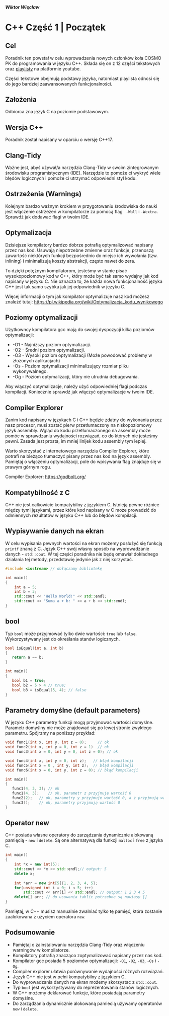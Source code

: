 ##### Wiktor Więcław 
# C++ Część 1 | Początek

## Cel
Poradnik ten powstał w celu wprowadzenia nowych członków koła COSMO PK do programowania w języku C++. Składa się on z 12 części tekstowych oraz  [playlisty](https://www.youtube.com/playlist?list=PLODTTsk7ci-DdMLwsjcGSGTyoK4-0X17X) na platformie youtube.

Części tekstowe obejmują podstawy języka, natomiast playlista odnosi się do jego bardziej zaawansowanych funkcjonalności.

## Założenia
Odbiorca zna język C na poziomie podstawowym.

## Wersja C++
Poradnik został napisany w oparciu o wersję C++17.

## Clang-Tidy
Ważne jest, abyś używał/a narzędzia Clang-Tidy w swoim zintegrowanym środowisku programistycznym (IDE). Narzędzie to pomoże ci wykryć wiele błędów logicznych i pomoże ci utrzymać odpowiedni styl kodu. 

## Ostrzeżenia (Warnings)
Kolejnym bardzo ważnym krokiem w przygotowaniu środowiska do nauki jest włączenie ostrzeżeń w kompilatorze za pomocą flag
``` -Wall``` i ```-Wextra```.  Sprawdż jak dodawać flagi w twoim IDE.

## Optymalizacja
Dzisiejsze kompilatory bardzo dobrze potrafią optymalizować napisany przez nas kod. Usuwają niepotrzebne zmienne oraz funkcje, przenoszą zawartość niektórych funkcji bezpośrednio do miejsc ich wywołania (tzw. inlining) i minimalizują koszty abstrakcji, często nawet do zera.

To dzięki potężnym kompilatorom, jesteśmy w stanie pisać wysokopoziomowy kod w C++, który może być tak samo wydajny jak kod napisany w języku C. Nie oznacza to, że każda nowa funkcjonalność języka C++ jest tak samo szybka jak jej odpowiednik w języku C. 

Więcej informacji o tym jak kompilator optymalizuje nasz kod możesz znaleźć tutaj:
https://pl.wikipedia.org/wiki/Optymalizacja_kodu_wynikowego

## Poziomy optymalizacji
Użytkowncy kompilatora gcc mają do swojej dyspozycji kilka poziomów optymalizacji:
* -O1 - Najniższy poziom optymalizacji.
* -O2 - Średni poziom optymalizacji.
* -O3 - Wysoki poziom optymalizacji (Może powodować problemy w złożonych aplikacjach)
* -Os - Poziom optymalizacji minimalizujący rozmiar pliku wykonywalnego.
* -Og - Poziom optymalizacji, który nie utrudnia debugowania.

Aby włączyć optymalizacje, należy użyć odpowiedniej flagi podczas kompilacji. Koniecznie sprawdź jak włączyć optymalizacje w twoim IDE.

## Compiler Explorer
Zanim kod napisany w językach C i C++ będzie zdatny do wykonania przez nasz procesor, musi zostać pierw przetłumaczony na niskopoziomowy język assembly. Wgląd do kodu przetłumaczonego na assembly może pomóc w sprawdzaniu wydajności rozwiązań, co do których nie jesteśmy pewni. Zasada jest prosta, im mniej linijek kodu assembly tym lepiej.

Warto skorzystać z internetowego narzędzia Compiler Explorer, które potrafi na bieżąco tłumaczyć pisany przez nas kod na język assembly. Pamiętaj o włączeniu optymalizacji, pole do wpisywania flag znajduje się w prawym górnym rogu.

Compiler Explorer:
https://godbolt.org/

## Kompatybilność z C
C++ nie jest całkowicie kompatybilny z językiem C. Istnieją pewne różnice między tymi językami, przez które kod napisany w C może prowadzić do odmiennych rezultatów w języku C++ lub do błędów kompilacji.

## Wypisywanie danych na ekran
W celu wypisania pewnych wartości na ekran możemy posłużyć się funkcją ```printf``` znaną z C. Język C++  swój własny sposób na wyprowadzanie danych - ```std::cout```. W tej części poradnika nie będę omawiał dokładnego działania tej metody, przedstawię jedynie jak z niej korzystać.

```c++
#include <iostream> // dołączamy bibliotekę

int main()
{
    int a = 5;
    int b = 3;
    std::cout << "Hello World!" << std::endl;
    std::cout << "Suma a + b: " << a + b << std::endl;
}
```

##  bool
Typ ```bool``` może przyjmować tylko dwie wartości: ```true``` lub ```false```. Wykorzystywany jest do określania stanów logicznych.

```c++
bool isEqual(int a, int b)
{
   return a == b;
}

int main()
{
   bool b1 = true;
   bool b2 = 5 > 4 // true;
   bool b3 = isEqual(5, 4); // false
}
```

## Parametry domyślne (default parameters)
W języku C++ parametry funkcji mogą przyjmować wartości domyślne. Parametr domyślny nie może znajdować się po lewej stronie zwykłego parametru. Spójrzmy na poniższy przykład:
```c++
void func1(int x, int y, int z = 0);     // ok
void func2(int x, int y = 0, int z = 1)  // ok
void func3(int x = 0, int y = 0, int z = 0); // ok

void func4(int x, int y = 0, int z);   // błąd kompilacji
void func5(int x = 0 , int y, int z);  // błąd kompilacji
void func6(int x = 0, int y, int z = 0); // błąd kompilacji

int main()
{
   func1(4, 3, 3); // ok
   func1(4, 3);    // ok, parametr z przyjmuje wartość 0
   func2(2);   // ok, parametry y przyjmuje wartość 0, a z przyjmują wartość 1
   func3();    // ok, parametry przyjmują wartość 0
}
```

## Operator new
C++ posiada własne operatory do zarządzania dynamicznie alokowaną pamięcią - ```new``` i ```delete```. Są one alternatywą dla funkcji ```malloc``` i ```free``` z języka C.

```c++
int main()
{
    int *x = new int(5);
    std::cout << *x << std::endl;// output: 5
    delete x;
    
    int *arr = new int[5]{1, 2, 3, 4, 5};
    for(unsigned int i = 0; i < 5; i++)
        std::cout << arr[i] << std::endl; // output: 1 2 3 4 5
    delete[] arr; // do usuwania tablic potrzebne są nawiasy []
}
```

Pamiętaj, w C++ musisz manualnie zwalniać tylko tę pamięć, która zostanie zaalokowana z użyciem operatora ```new```. 

## Podsumowanie
* Pamiętaj o zainstalowaniu narzędzia Clang-Tidy oraz włączeniu warningów w kompilatorze.
* Kompilatory potrafią znacząco zoptymalizować napisany przez nas kod.
* Kompilator gcc posiada 5 poziomów optymalizacji: ```-O1```, ```-O2```, ```-O3```, ```-Os``` i ```-Og```.
* Compiler explorer ułatwia porównywanie wydajności różnych rozwiązań.
* Język C++ nie jest w pełni kompatybilny z językiem C.
* Do wyprowadzania danych na ekran możemy skorzystac z ```std::cout```.
* Typ ```bool``` jest wykorzystywany do reprezentowania stanów logicznych.
* W C++ możemy deklarować funkcje, które posiadają parametry domyślne.
* Do zarządzania dynamicznie alokowaną pamiecią używamy operatorów ```new``` i ```delete```.